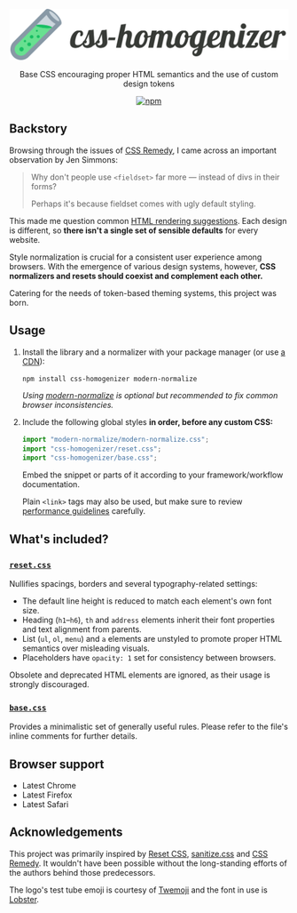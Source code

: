 <p align="center">
	<img alt="css-homogenizer" src="https://raw.githubusercontent.com/kripod/css-homogenizer/main/assets/logo.svg?sanitize=true" width="524">
</p>

<p align="center">
	Base CSS encouraging proper HTML semantics and the use of custom design tokens
</p>

<p align="center">
	<a href="https://www.npmjs.com/package/css-homogenizer"><img alt="npm" src="https://img.shields.io/npm/v/css-homogenizer"></a>
</p>

## Backstory

Browsing through the issues of [CSS Remedy](https://github.com/jensimmons/cssremedy), I came across an important observation by Jen Simmons:

> Why don't people use `<fieldset>` far more — instead of divs in their forms?
>
> Perhaps it's because fieldset comes with ugly default styling.

This made me question common [HTML rendering suggestions](https://html.spec.whatwg.org/multipage/rendering.html). Each design is different, so **there isn't a single set of sensible defaults** for every website.

Style normalization is crucial for a consistent user experience among browsers. With the emergence of various design systems, however, **CSS normalizers and resets should coexist and complement each other.**

Catering for the needs of token-based theming systems, this project was born.

## Usage

1.  Install the library and a normalizer with your package manager (or use [a CDN](https://www.jsdelivr.com/package/npm/css-homogenizer)):

    ```shell
    npm install css-homogenizer modern-normalize
    ```

    _Using [modern-normalize](https://github.com/sindresorhus/modern-normalize) is optional but recommended to fix common browser inconsistencies._

2.  Include the following global styles **in order, before any custom CSS:**

    ```js
    import "modern-normalize/modern-normalize.css";
    import "css-homogenizer/reset.css";
    import "css-homogenizer/base.css";
    ```

    Embed the snippet or parts of it according to your framework/workflow documentation.

    Plain `<link>` tags may also be used, but make sure to review [performance guidelines](https://csswizardry.com/2018/11/css-and-network-performance/) carefully.

## What's included?

### [`reset.css`](./reset.css)

Nullifies spacings, borders and several typography-related settings:

- The default line height is reduced to match each element's own font size.
- Heading (`h1`–`h6`), `th` and `address` elements inherit their font properties and text alignment from parents.
- List (`ul`, `ol`, `menu`) and `a` elements are unstyled to promote proper HTML semantics over misleading visuals.
- Placeholders have `opacity: 1` set for consistency between browsers.

Obsolete and deprecated HTML elements are ignored, as their usage is strongly discouraged.

### [`base.css`](./base.css)

Provides a minimalistic set of generally useful rules. Please refer to the file's inline comments for further details.

## Browser support

- Latest Chrome
- Latest Firefox
- Latest Safari

## Acknowledgements

This project was primarily inspired by [Reset CSS](https://meyerweb.com/eric/tools/css/reset/), [sanitize.css](https://github.com/csstools/sanitize.css) and [CSS Remedy](https://github.com/jensimmons/cssremedy). It wouldn't have been possible without the long-standing efforts of the authors behind those predecessors.

The logo's test tube emoji is courtesy of [Twemoji](https://twemoji.twitter.com/) and the font in use is [Lobster](https://fonts.google.com/specimen/Lobster).
